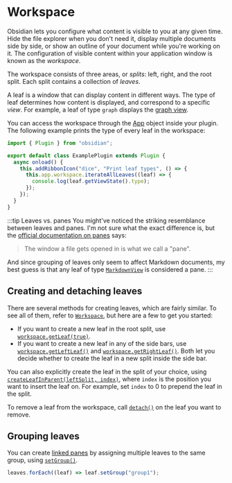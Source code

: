 # Workspace

Obsidian lets you configure what content is visible to you at any given time. Hide the file explorer when you don't need it, display multiple documents side by side, or show an outline of your document while you're working on it. The configuration of visible content within your application window is known as the _workspace_.

The workspace consists of three areas, or _splits_: left, right, and the root split. Each split contains a collection of _leaves_.

A leaf is a window that can display content in different ways. The type of leaf determines how content is displayed, and correspond to a specific _view_. For example, a leaf of type `graph` displays the [graph view](https://help.obsidian.md/Plugins/Graph+view).

You can access the workspace through the [App](../api/classes/App.md) object inside your plugin. The following example prints the type of every leaf in the workspace:

```ts title="main.ts" {6-8}
import { Plugin } from "obsidian";

export default class ExamplePlugin extends Plugin {
  async onload() {
    this.addRibbonIcon("dice", "Print leaf types", () => {
      this.app.workspace.iterateAllLeaves((leaf) => {
        console.log(leaf.getViewState().type);
      });
    });
  }
}
```

:::tip Leaves vs. panes
You might've noticed the striking resemblance between leaves and panes. I'm not sure what the exact difference is, but the [official documentation on panes](https://help.obsidian.md/User+interface/Workspace/Panes/Pane+layout) says:

> The window a file gets opened in is what we call a "pane".

And since grouping of leaves only seem to affect Markdown documents, my best guess is that any leaf of type [`MarkdownView`](../api/classes/MarkdownView.md) is considered a pane.
:::

## Creating and detaching leaves

There are several methods for creating leaves, which are fairly similar. To see all of them, refer to [`Workspace`](../api/classes/Workspace.md), but here are a few to get you started:

- If you want to create a new leaf in the root split, use [`workspace.getLeaf(true)`](../api/classes/Workspace.md#getleaf).
- If you want to create a new leaf in any of the side bars, use [`workspace.getLeftLeaf()`](../api/classes/Workspace.md#getleftleaf) and [`workspace.getRightLeaf()`](../api/classes/Workspace.md#getrightleaf). Both let you decide whether to create the leaf in a new split inside the side bar.

You can also explicitly create the leaf in the split of your choice, using [`createLeafInParent(leftSplit, index)`](../api/classes/Workspace.md#createleafinparent), where `index` is the position you want to insert the leaf on. For example, set `index` to 0 to prepend the leaf in the split.

To remove a leaf from the workspace, call [`detach()`](../api/classes/WorkspaceLeaf.md#detach) on the leaf you want to remove.

## Grouping leaves

You can create [linked panes](https://help.obsidian.md/User+interface/Workspace/Panes/Linked+pane) by assigning multiple leaves to the same group, using [`setGroup()`](../api/classes/WorkspaceLeaf.md#setgroup).

```ts
leaves.forEach((leaf) => leaf.setGroup("group1");
```

